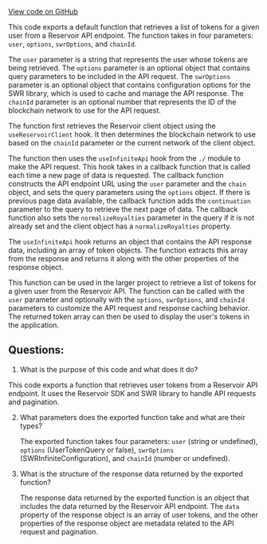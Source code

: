 [View code on GitHub](zoo-labs/zoo/blob/master/ui/src/hooks/useUserTokens.ts)

This code exports a default function that retrieves a list of tokens for a given user from a Reservoir API endpoint. The function takes in four parameters: `user`, `options`, `swrOptions`, and `chainId`. 

The `user` parameter is a string that represents the user whose tokens are being retrieved. The `options` parameter is an optional object that contains query parameters to be included in the API request. The `swrOptions` parameter is an optional object that contains configuration options for the SWR library, which is used to cache and manage the API response. The `chainId` parameter is an optional number that represents the ID of the blockchain network to use for the API request.

The function first retrieves the Reservoir client object using the `useReservoirClient` hook. It then determines the blockchain network to use based on the `chainId` parameter or the current network of the client object. 

The function then uses the `useInfiniteApi` hook from the `./` module to make the API request. This hook takes in a callback function that is called each time a new page of data is requested. The callback function constructs the API endpoint URL using the `user` parameter and the `chain` object, and sets the query parameters using the `options` object. If there is previous page data available, the callback function adds the `continuation` parameter to the query to retrieve the next page of data. The callback function also sets the `normalizeRoyalties` parameter in the query if it is not already set and the client object has a `normalizeRoyalties` property.

The `useInfiniteApi` hook returns an object that contains the API response data, including an array of token objects. The function extracts this array from the response and returns it along with the other properties of the response object.

This function can be used in the larger project to retrieve a list of tokens for a given user from the Reservoir API. The function can be called with the `user` parameter and optionally with the `options`, `swrOptions`, and `chainId` parameters to customize the API request and response caching behavior. The returned token array can then be used to display the user's tokens in the application.
## Questions: 
 1. What is the purpose of this code and what does it do?
   
   This code exports a function that retrieves user tokens from a Reservoir API endpoint. It uses the Reservoir SDK and SWR library to handle API requests and pagination.

2. What parameters does the exported function take and what are their types?
   
   The exported function takes four parameters: `user` (string or undefined), `options` (UserTokenQuery or false), `swrOptions` (SWRInfiniteConfiguration), and `chainId` (number or undefined). 

3. What is the structure of the response data returned by the exported function?
   
   The response data returned by the exported function is an object that includes the data returned by the Reservoir API endpoint. The `data` property of the response object is an array of user tokens, and the other properties of the response object are metadata related to the API request and pagination.